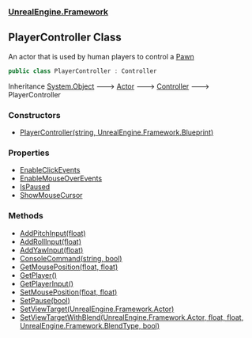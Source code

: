 ### [UnrealEngine.Framework](./UnrealEngine-Framework.md 'UnrealEngine.Framework')
## PlayerController Class
An actor that is used by human players to control a [Pawn](./Pawn.md 'UnrealEngine.Framework.Pawn')  
```csharp
public class PlayerController : Controller
```
Inheritance [System.Object](https://docs.microsoft.com/en-us/dotnet/api/System.Object 'System.Object') &#129106; [Actor](./Actor.md 'UnrealEngine.Framework.Actor') &#129106; [Controller](./Controller.md 'UnrealEngine.Framework.Controller') &#129106; PlayerController  
### Constructors
- [PlayerController(string, UnrealEngine.Framework.Blueprint)](./PlayerController-PlayerController(string_Blueprint).md 'UnrealEngine.Framework.PlayerController.PlayerController(string, UnrealEngine.Framework.Blueprint)')
### Properties
- [EnableClickEvents](./PlayerController-EnableClickEvents.md 'UnrealEngine.Framework.PlayerController.EnableClickEvents')
- [EnableMouseOverEvents](./PlayerController-EnableMouseOverEvents.md 'UnrealEngine.Framework.PlayerController.EnableMouseOverEvents')
- [IsPaused](./PlayerController-IsPaused.md 'UnrealEngine.Framework.PlayerController.IsPaused')
- [ShowMouseCursor](./PlayerController-ShowMouseCursor.md 'UnrealEngine.Framework.PlayerController.ShowMouseCursor')
### Methods
- [AddPitchInput(float)](./PlayerController-AddPitchInput(float).md 'UnrealEngine.Framework.PlayerController.AddPitchInput(float)')
- [AddRollInput(float)](./PlayerController-AddRollInput(float).md 'UnrealEngine.Framework.PlayerController.AddRollInput(float)')
- [AddYawInput(float)](./PlayerController-AddYawInput(float).md 'UnrealEngine.Framework.PlayerController.AddYawInput(float)')
- [ConsoleCommand(string, bool)](./PlayerController-ConsoleCommand(string_bool).md 'UnrealEngine.Framework.PlayerController.ConsoleCommand(string, bool)')
- [GetMousePosition(float, float)](./PlayerController-GetMousePosition(float_float).md 'UnrealEngine.Framework.PlayerController.GetMousePosition(float, float)')
- [GetPlayer()](./PlayerController-GetPlayer().md 'UnrealEngine.Framework.PlayerController.GetPlayer()')
- [GetPlayerInput()](./PlayerController-GetPlayerInput().md 'UnrealEngine.Framework.PlayerController.GetPlayerInput()')
- [SetMousePosition(float, float)](./PlayerController-SetMousePosition(float_float).md 'UnrealEngine.Framework.PlayerController.SetMousePosition(float, float)')
- [SetPause(bool)](./PlayerController-SetPause(bool).md 'UnrealEngine.Framework.PlayerController.SetPause(bool)')
- [SetViewTarget(UnrealEngine.Framework.Actor)](./PlayerController-SetViewTarget(Actor).md 'UnrealEngine.Framework.PlayerController.SetViewTarget(UnrealEngine.Framework.Actor)')
- [SetViewTargetWithBlend(UnrealEngine.Framework.Actor, float, float, UnrealEngine.Framework.BlendType, bool)](./PlayerController-SetViewTargetWithBlend(Actor_float_float_BlendType_bool).md 'UnrealEngine.Framework.PlayerController.SetViewTargetWithBlend(UnrealEngine.Framework.Actor, float, float, UnrealEngine.Framework.BlendType, bool)')
